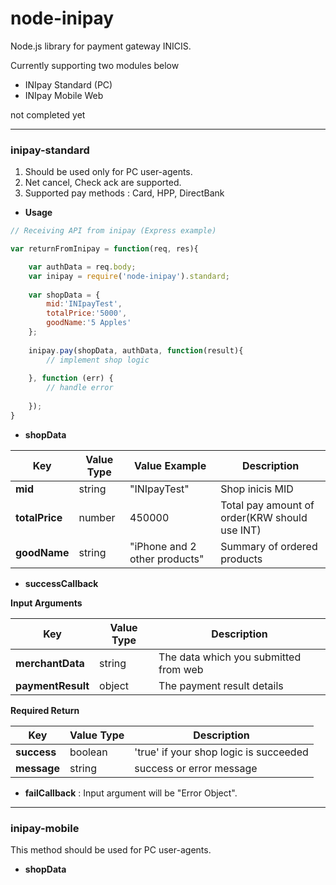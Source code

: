 # node-inipay

Node.js library for payment gateway INICIS.

Currently supporting two modules below
- INIpay Standard (PC)
- INIpay Mobile Web

not completed yet



----------------
### inipay-standard

1. Should be used only for PC user-agents.
2. Net cancel, Check ack are supported.
3. Supported pay methods : Card, HPP, DirectBank

- **Usage**

```javascript
// Receiving API from inipay (Express example)

var returnFromInipay = function(req, res){

    var authData = req.body; 
    var inipay = require('node-inipay').standard;
    
    var shopData = {
        mid:'INIpayTest',
        totalPrice:'5000',
        goodName:'5 Apples'
    };
    
    inipay.pay(shopData, authData, function(result){
        // implement shop logic
    
    }, function (err) {
        // handle error
    
    });
}
```
- **shopData**

Key | Value Type | Value Example | Description
------------ | ------------- | ------------- | -------------
**mid** | string | "INIpayTest" | Shop inicis MID
**totalPrice** | number | 450000 | Total pay amount of order(KRW should use INT)
**goodName** | string | "iPhone and 2 other products" | Summary of ordered products 


- **successCallback**

**Input Arguments**

Key | Value Type |  Description
------------ | ------------- | -------------
**merchantData** | string | The data which you submitted from web
**paymentResult** | object | The payment result details

**Required Return**

Key | Value Type |  Description
------------ | ------------- | -------------
**success** | boolean | 'true' if your shop logic is succeeded
**message** | string | success or error message


- **failCallback** : Input argument will be "Error Object". 

----------------
### inipay-mobile

This method should be used for PC user-agents.

- **shopData**
